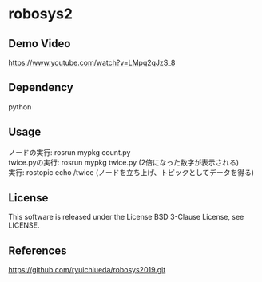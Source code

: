 # robosys2 
## Demo Video 
https://www.youtube.com/watch?v=LMpq2qJzS_8 
## Dependency  
python 
## Usage 
ノードの実行: rosrun mypkg count.py  
twice.pyの実行: rosrun mypkg twice.py (2倍になった数字が表示される)  
実行: rostopic echo /twice (ノードを立ち上げ、トピックとしてデータを得る)  
## License  
This software is released under the License BSD 3-Clause License, see LICENSE.
## References
https://github.com/ryuichiueda/robosys2019.git

